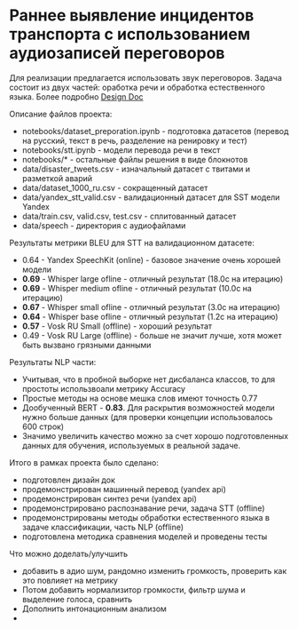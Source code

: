 # Раннее выявление инцидентов транспорта с использованием аудиозаписей переговоров


Для реализации предлагается использовать звук переговоров. Задача состоит из двух частей: оработка речи и обработка естественного языка. Более подробно [Design Doc](https://github.com/dmitrii-naumenko/Pet_SST_NLP-repo.nosync/blob/main/Design%20doc.md)

Описание файлов проекта:

- notebooks/dataset_preporation.ipynb - подготовка датасетов (перевод на русский, текст в речь, разделение на ренировку и тест)
- notebooks/stt.ipynb - модели перевода речи в текст
- notebooks/* - остальные файлы решения в виде блокнотов
- data/disaster_tweets.csv - изначальный датасет с твитами и разметкой аварий
- data/dataset_1000_ru.csv - сокращенный датасет
- data/yandex_stt_valid.csv - валидационный датасет для SST модели Yandex
- data/train.csv, valid.csv, test.csv - сплитованный датасет
- data/speech - директория с аудиофайлами

Результаты метрики BLEU для STT на валидационном датасете:

- 0.64 - Yandex SpeechKit (online) - базовое значение очень хорошей модели
- **0.69** - Whisper large ofline - отличный результат (18.0с на итерацию)
- **0.69** - Whisper medium ofline - отличный результат (10.0с на итерацию)
- **0.67** - Whisper small ofline - отличный результат (3.0с на итерацию)
- **0.64** - Whisper base ofline - отличный результат (1.2с на итерацию)
- **0.57** - Vosk RU Small (offline) - хороший результат
- 0.49 - Vosk RU Large (offline) - больше не значит лучше, хотя может быть вызвано грязными данными

Результаты NLP части:

- Учитывая, что в пробной выборке нет дисбаланса классов, то для простоты использвоали метрику Accuracy
- Простые методы на основе мешка слов имеют точность 0.77
- Дообученный BERT - **0.83**. Для раскрытия возможностей модели нужно больше данных (для проверки концепции использовалось 600 строк)
- Значимо увеличить качество можно за счет хорошо подготовленных данных для обучения, используемых в реальной задаче. 

Итого в рамках проекта было сделано:

- подготовлен дизайн док
- продемонстрирован машинный перевод (yandex api)
- продемонстрирован синтез речи (yandex api)
- продемонстрировано распознавание речи, задача STT (offline)
- продемонстрированы методы обработки естественного языка в задаче классификации, часть NLP (offline)
- подготовлена методика сравнения моделей и проведены тесты

Что можно доделать/улучшить
- добавить в адио шум, рандомно изменить громкость, проверить как это повлияет на метрику
- Потом добавить нормализитор громкости, фильтр шума и выделение голоса, сравнить
- Дополнить интонационным анализом
- 
  